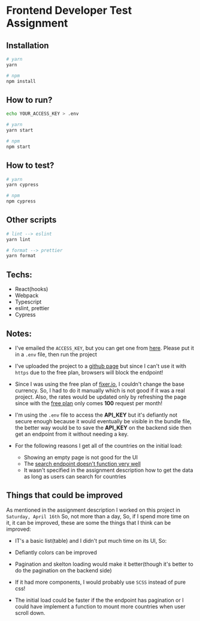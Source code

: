 # Frontend Developer Test Assignment

## Installation

```bash
# yarn
yarn

# npm
npm install
```

## How to run?

```bash
echo YOUR_ACCESS_KEY > .env

# yarn
yarn start

# npm
npm start
```

## How to test?

```bash
# yarn
yarn cypress

# npm
npm cypress
```

## Other scripts

```bash
# lint --> eslint
yarn lint

# format --> prettier
yarn format
```


## Techs:
- React(hooks)
- Webpack
- Typescript
- eslint, prettier
- Cypress

## Notes:

- I've emailed the `ACCESS_KEY`, but you can get one from [here][fixerio]. Please put it in a `.env` file, then run the project

- I've uploaded the project to a [github page][gh-page] but since I can't use it with `https` due to the free plan,
  browsers will block the endpoint!

- Since I was using the free plan of [fixer.io][fixerio], I couldn't change the base currency.
 So, I had to do it manually which is not good if it was a real project.
 Also, the rates would be updated only by refreshing the page since with the [free plan][fixerio]
 only comes **100** request per month!

- I'm using the `.env` file to access the **API_KEY** but it's defiantly
 not secure enough because it would eventually be visible in the bundle file,
 the better way would be to save the **API_KEY** on the backend side then get an
 endpoint from it without needing a key.

- For the following reasons I get all of the countries on the initial load:
  - Showing an empty page is not good for the UI
  - The [search endpoint doesn't function very well][rc-api-bug]
  - It wasn't specified in the assignment description how to get the data as long as users can search for countries

## Things that could be improved

As mentioned in the assignment description I worked on this project in `Saturday, April 16th`
So, not more than a day, So, if I spend more time on it, it can be improved, these are some the things that I think can be improved:

- IT's a basic list(table) and I didn't put much time on its UI, So:
 - Defiantly colors can be improved
 - Pagination and skelton loading would make it better(though it's better to do the pagination on the backend side)
 - If it had more components, I would probably use `SCSS` instead of pure css!

- The initial load could be faster if the the endpoint has pagination or
 I could have implement a function to mount more countries when user scroll down.


<!-- External Links -->
[fixerio]: https://fixer.io/product
[gh-page]: https://qorbanzadeh.github.io/currency-convertor/
[rc-api-bug]: https://restcountries.com/v3.1/name/iran
